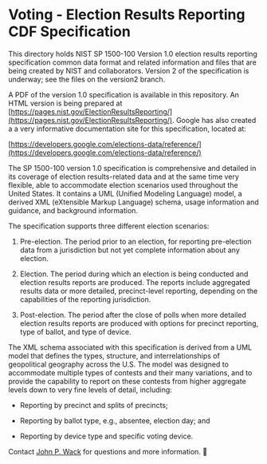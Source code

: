 # Voting - Election Results Reporting CDF Specification

This directory holds NIST SP 1500-100 Version 1.0 election results reporting specification common data format and related information and files that are being created by NIST and collaborators. Version 2 of the specification is underway; see the files on the version2 branch.

A PDF of the version 1.0 specification is available in this repository.  An HTML version is being prepared at  [https://pages.nist.gov/ElectionResultsReporting/](https://pages.nist.gov/ElectionResultsReporting/).  Google has also created a a very informative documentation site for this specification, located at:

[https://developers.google.com/elections-data/reference/](https://developers.google.com/elections-data/reference/)

The SP 1500-100 version 1.0 specification is comprehensive and detailed in its coverage of election results-related data and at the same time very flexible, able to accommodate election scenarios used throughout the United States.  It contains a UML (Unified Modeling Language) model, a derived XML (eXtensible Markup Language) schema, usage information and guidance, and background information.

The specification supports three different election scenarios:

1. Pre-election.  The period prior to an election, for reporting pre-election data from a jurisdiction but not yet complete information about any election.

2. Election.  The period during which an election is being conducted and election results reports are produced.  The reports include aggregated results data or more detailed, precinct-level reporting, depending on the capabilities of the reporting jurisdiction.

3. Post-election.  The period after the close of polls when more detailed election results reports are produced with options for precinct reporting, type of ballot, and type of device.The XML schema associated with this specification is derived from a UML model that defines the types, structure, and interrelationships of geopolitical geography across the U.S.  The model was designed to accommodate multiple types of contests and their many variations, and to provide the capability to report on these contests from higher aggregate levels down to very fine levels of detail, including:

 - Reporting by precinct and splits of precincts;

- Reporting by ballot type, e.g., absentee, election day; and

- Reporting by device type and specific voting device.

Contact [John P. Wack](mailto:john.wack@nist.gov) for questions and more information.

